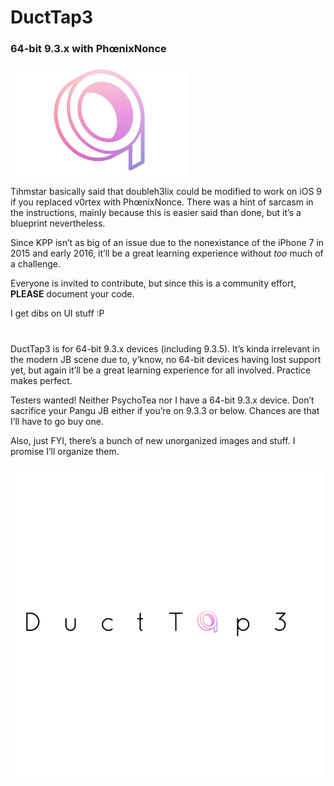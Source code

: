 # DuctTap3
### 64-bit 9.3.x with PhœnixNonce 

![DuctTap3 No-Text Logo](DuctTap3Glyph.png)

Tihmstar basically said that doubleh3lix could be modified to work on iOS 9 if you replaced v0rtex with PhœnixNonce. There was a hint of sarcasm in the instructions, mainly because this is easier said than done, but it’s a blueprint nevertheless. 


Since KPP isn’t as big of an issue due to the nonexistance of the iPhone 7 in 2015 and early 2016, it’ll be a great learning experience without *too* much of a challenge. 


Everyone is invited to contribute, but since this is a community effort, **PLEASE** document your code. 


I get dibs on UI stuff :P


# 


DuctTap3 is for 64-bit 9.3.x devices (including 9.3.5). It’s kinda irrelevant in the modern JB scene due to, y’know, no 64-bit devices having lost support yet, but again it’ll be a great learning experience for all involved. Practice makes perfect. 


Testers wanted! Neither PsychoTea nor I have a 64-bit 9.3.x device. Don’t sacrifice your Pangu JB either if you’re on 9.3.3 or below. Chances are that I’ll have to go buy one. 


Also, just FYI, there’s a bunch of new unorganized images and stuff. I promise I’ll organize them. 


![DuctTap3 Banner](DuctTap3Banner.png)